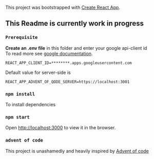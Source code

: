 This project was bootstrapped with [Create React App](https://github.com/facebook/create-react-app).

## This Readme is currently work in progress

### `Prerequisite`

**Create an .env file** in this folder and enter your google api-client id<br>
To read more see [google documentation](https://developers.google.com/identity/sign-in/web/sign-in).<br>

```
REACT_APP_CLIENT_ID=********.apps.googleusercontent.com
```

Default value for server-side is

```
REACT_APP_ADVENT_OF_QODE_SERVER=https://localhost:3001
```

### `npm install`

To install dependencies

### `npm start`

Open [http://localhost:3000](http://localhost:3000) to view it in the browser.

### `advent of code`

This project is unashamedly and heavily inspired by [Advent of code](https://adventofcode.com/)
